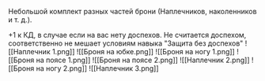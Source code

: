 Небольшой комплект разных частей брони (Наплечников, наколенников и т. д.).

+1 к КД, в случае если на вас нету доспехов.
Не считается доспехом, соответственно не мешает условиям навыка "Защита без доспехов"
![[Наплечник 1.png]]
![[Броня на юбке.png]]
![[Броня на ногу 1.png]]
![[Броня на поясе 1.png]]
![[Броня на поясе 2.png]]
![[Наплечник 2.png]]
![[Броня на ногу 2.png]]
![[Наплечник 3.png]]